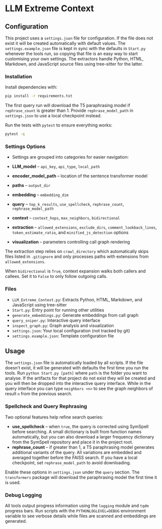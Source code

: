 # LLM Extreme Context

## Configuration

This project uses a `settings.json` file for configuration.
If the file does not exist it will be created automatically with default values.
The `settings.example.json` file is kept in sync with the defaults in `Start.py`
whenever the tools run, so copying that file is an easy way to start customising
your own settings. The extractors handle Python, HTML, Markdown, and JavaScript
source files using tree-sitter for the latter.

### Installation

Install dependencies with:

```bash
pip install -r requirements.txt
```

The first query run will download the T5 paraphrasing model if
`rephrase_count` is greater than 1. Provide `rephrase_model_path`
in `settings.json` to use a local checkpoint instead.

Run the tests with `pytest` to ensure everything works:

```bash
pytest -q
```

### Settings Options

- Settings are grouped into categories for easier navigation:

- **LLM_model** – `api_key`, `api_type`, `local_path`
- **encoder_model_path** – location of the sentence transformer model
- **paths** – `output_dir`
- **embedding** – `embedding_dim`
- **query** – `top_k_results`, `use_spellcheck`, `rephrase_count`,
  `rephrase_model_path`
- **context** – `context_hops`, `max_neighbors`, `bidirectional`
- **extraction** – `allowed_extensions`, `exclude_dirs`, `comment_lookback_lines`,
  `token_estimate_ratio`, and `minified_js_detection` options
- **visualization** – parameters controlling call graph rendering

The extraction step relies on `crawl_directory` which automatically skips files
listed in `.gitignore` and only processes paths with extensions from
`allowed_extensions`.

When `bidirectional` is `True`, context expansion walks both callers and
callees. Set it to `False` to only follow outgoing calls.

### Files

 - `LLM_Extreme_Context.py`: Extracts Python, HTML, Markdown, and JavaScript using tree-sitter
- `Start.py`: Entry point for running other utilities
- `generate_embeddings.py`: Generate embeddings from call graph
- `query_sniper.py`: Interactive query interface
- `inspect_graph.py`: Graph analysis and visualization
- `settings.json`: Your local configuration (not tracked by git)
- `settings.example.json`: Template configuration file

## Usage

The `settings.json` file is automatically loaded by all scripts. If the file doesn't exist, it will be generated with defaults the first time you run the tools.
Run `python Start.py [path]` where `path` is the folder you want to analyse. If the artifacts for that project do not exist they will be created and you will then be dropped into the interactive query interface.
While in the query interface you can type `neighbors <n>` to see the graph neighbors of result `n` from the previous search.

### Spellcheck and Query Rephrasing

Two optional features help refine search queries:

- **use_spellcheck** – when `true`, the query is corrected using SymSpell before searching.
  A small dictionary is built from function names automatically, but you can also
  download a larger frequency dictionary from the SymSpell repository and place it
  in the project root.
- **rephrase_count** – if greater than 1, a T5 paraphrasing model generates additional
  variants of the query. All variations are embedded and averaged together before
  the FAISS search.
  If you have a local checkpoint, set `rephrase_model_path` to avoid downloading.

Enable these options in `settings.json` under the `query` section. The `transformers`
package will download the paraphrasing model the first time it is used.

### Debug Logging

All tools output progress information using the `logging` module and `tqdm`
progress bars. Run scripts with the `PYTHONLOGLEVEL=DEBUG` environment variable
to see verbose details while files are scanned and embeddings are generated.
